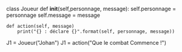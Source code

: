 class Joueur
   def __init__(self,personnage, message):
       self.personnage = personnage
       self.message = message

    def action(self, message)
        print("{} : déclare {}".format(self, personnage, message))

J1 = Joueur("Johan")
J1 = action("Que le combat Commence !")
